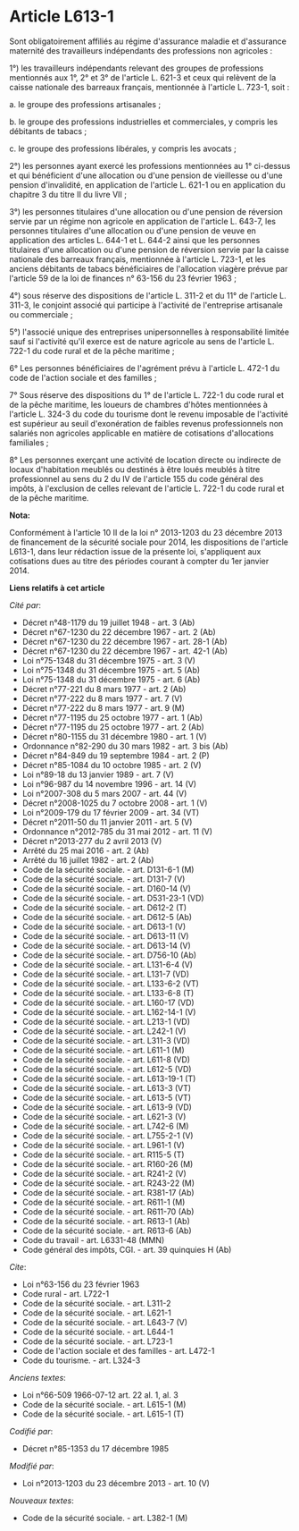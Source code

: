 # Article L613-1

Sont obligatoirement affiliés au régime d'assurance maladie et d'assurance maternité des travailleurs indépendants des
professions non agricoles : 

1°) les travailleurs indépendants relevant des groupes de professions mentionnés aux 1°, 2° et 3° de l'article L. 621-3 et
ceux qui relèvent de la caisse nationale des barreaux français, mentionnée à l'article L. 723-1, soit : 

a. le groupe des professions artisanales ; 

b. le groupe des professions industrielles et commerciales, y compris les débitants de tabacs ; 

c. le groupe des professions libérales, y compris les avocats ; 

2°) les personnes ayant exercé les professions mentionnées au 1° ci-dessus et qui bénéficient d'une allocation ou d'une
pension de vieillesse ou d'une pension d'invalidité, en application de l'article L. 621-1 ou en application du chapitre 3 du
titre II du livre VII ; 

3°) les personnes titulaires d'une allocation ou d'une pension de réversion servie par un régime non agricole en application
de l'article L. 643-7, les personnes titulaires d'une allocation ou d'une pension de veuve en application des articles L.
644-1 et L. 644-2 ainsi que les personnes titulaires d'une allocation ou d'une pension de réversion servie par la caisse
nationale des barreaux français, mentionnée à l'article L. 723-1, et les anciens débitants de tabacs bénéficiaires de
l'allocation viagère prévue par l'article 59 de la loi de finances n° 63-156 du 23 février 1963 ; 

4°) sous réserve des dispositions de l'article L. 311-2 et du 11° de l'article L. 311-3, le conjoint associé qui participe à
l'activité de l'entreprise artisanale ou commerciale ; 

5°) l'associé unique des entreprises unipersonnelles à responsabilité limitée sauf si l'activité qu'il exerce est de nature
agricole au sens de l'article L. 722-1 du code rural et de la pêche maritime ; 

6° Les personnes bénéficiaires de l'agrément prévu à l'article L. 472-1 du code de l'action sociale et des familles ; 

7° Sous réserve des dispositions du 1° de l'article L. 722-1 du code rural et de la pêche maritime, les loueurs de chambres
d'hôtes mentionnées à l'article L. 324-3 du code du tourisme dont le revenu imposable de l'activité est supérieur au seuil
d'exonération de faibles revenus professionnels non salariés non agricoles applicable en matière de cotisations d'allocations
familiales ; 

8° Les personnes exerçant une activité de location directe ou indirecte de locaux d'habitation meublés ou destinés à être
loués meublés à titre professionnel au sens du 2 du IV de l'article 155 du code général des impôts, à l'exclusion de celles
relevant de l'article L. 722-1 du code rural et de la pêche maritime.

**Nota:**

Conformément à l'article 10 II de la loi n° 2013-1203 du 23 décembre 2013 de financement de la sécurité sociale pour 2014,
les dispositions de l'article L613-1, dans leur rédaction issue de la présente loi, s'appliquent aux cotisations dues au
titre des périodes courant à compter du 1er janvier 2014.

**Liens relatifs à cet article**

_Cité par_:

  - Décret n°48-1179 du 19 juillet 1948 - art. 3 (Ab)
  - Décret n°67-1230 du 22 décembre 1967 - art. 2 (Ab)
  - Décret n°67-1230 du 22 décembre 1967 - art. 28-1 (Ab)
  - Décret n°67-1230 du 22 décembre 1967 - art. 42-1 (Ab)
  - Loi n°75-1348 du 31 décembre 1975 - art. 3 (V)
  - Loi n°75-1348 du 31 décembre 1975 - art. 5 (Ab)
  - Loi n°75-1348 du 31 décembre 1975 - art. 6 (Ab)
  - Décret n°77-221 du 8 mars 1977 - art. 2 (Ab)
  - Décret n°77-222 du 8 mars 1977 - art. 7 (V)
  - Décret n°77-222 du 8 mars 1977 - art. 9 (M)
  - Décret n°77-1195 du 25 octobre 1977 - art. 1 (Ab)
  - Décret n°77-1195 du 25 octobre 1977 - art. 2 (Ab)
  - Décret n°80-1155 du 31 décembre 1980 - art. 1 (V)
  - Ordonnance n°82-290 du 30 mars 1982 - art. 3 bis (Ab)
  - Décret n°84-849 du 19 septembre 1984 - art. 2 (P)
  - Décret n°85-1084 du 10 octobre 1985 - art. 2 (V)
  - Loi n°89-18 du 13 janvier 1989 - art. 7 (V)
  - Loi n°96-987 du 14 novembre 1996 - art. 14 (V)
  - Loi n°2007-308 du 5 mars 2007 - art. 44 (V)
  - Décret n°2008-1025 du 7 octobre 2008 - art. 1 (V)
  - Loi n°2009-179 du 17 février 2009 - art. 34 (VT)
  - Décret n°2011-50 du 11 janvier 2011 - art. 5 (V)
  - Ordonnance n°2012-785 du 31 mai 2012 - art. 11 (V)
  - Décret n°2013-277 du 2 avril 2013 (V)
  - Arrêté du 25 mai 2016 - art. 2 (Ab)
  - Arrêté du 16 juillet 1982 - art. 2 (Ab)
  - Code de la sécurité sociale. - art. D131-6-1 (M)
  - Code de la sécurité sociale. - art. D131-7 (V)
  - Code de la sécurité sociale. - art. D160-14 (V)
  - Code de la sécurité sociale. - art. D531-23-1 (VD)
  - Code de la sécurité sociale. - art. D612-2 (T)
  - Code de la sécurité sociale. - art. D612-5 (Ab)
  - Code de la sécurité sociale. - art. D613-1 (V)
  - Code de la sécurité sociale. - art. D613-11 (V)
  - Code de la sécurité sociale. - art. D613-14 (V)
  - Code de la sécurité sociale. - art. D756-10 (Ab)
  - Code de la sécurité sociale. - art. L131-6-4 (V)
  - Code de la sécurité sociale. - art. L131-7 (VD)
  - Code de la sécurité sociale. - art. L133-6-2 (VT)
  - Code de la sécurité sociale. - art. L133-6-8 (T)
  - Code de la sécurité sociale. - art. L160-17 (VD)
  - Code de la sécurité sociale. - art. L162-14-1 (V)
  - Code de la sécurité sociale. - art. L213-1 (VD)
  - Code de la sécurité sociale. - art. L242-1 (V)
  - Code de la sécurité sociale. - art. L311-3 (VD)
  - Code de la sécurité sociale. - art. L611-1 (M)
  - Code de la sécurité sociale. - art. L611-8 (VD)
  - Code de la sécurité sociale. - art. L612-5 (VD)
  - Code de la sécurité sociale. - art. L613-19-1 (T)
  - Code de la sécurité sociale. - art. L613-3 (VT)
  - Code de la sécurité sociale. - art. L613-5 (VT)
  - Code de la sécurité sociale. - art. L613-9 (VD)
  - Code de la sécurité sociale. - art. L621-3 (V)
  - Code de la sécurité sociale. - art. L742-6 (M)
  - Code de la sécurité sociale. - art. L755-2-1 (V)
  - Code de la sécurité sociale. - art. L961-1 (V)
  - Code de la sécurité sociale. - art. R115-5 (T)
  - Code de la sécurité sociale. - art. R160-26 (M)
  - Code de la sécurité sociale. - art. R241-2 (V)
  - Code de la sécurité sociale. - art. R243-22 (M)
  - Code de la sécurité sociale. - art. R381-17 (Ab)
  - Code de la sécurité sociale. - art. R611-1 (M)
  - Code de la sécurité sociale. - art. R611-70 (Ab)
  - Code de la sécurité sociale. - art. R613-1 (Ab)
  - Code de la sécurité sociale. - art. R613-6 (Ab)
  - Code du travail - art. L6331-48 (MMN)
  - Code général des impôts, CGI. - art. 39 quinquies H (Ab)

_Cite_:

  - Loi n°63-156 du 23 février 1963
  - Code rural - art. L722-1
  - Code de la sécurité sociale. - art. L311-2
  - Code de la sécurité sociale. - art. L621-1
  - Code de la sécurité sociale. - art. L643-7 (V)
  - Code de la sécurité sociale. - art. L644-1
  - Code de la sécurité sociale. - art. L723-1
  - Code de l'action sociale et des familles - art. L472-1
  - Code du tourisme. - art. L324-3

_Anciens textes_:

  - Loi n°66-509 1966-07-12 art. 22 al. 1, al. 3
  - Code de la sécurité sociale. - art. L615-1 (M)
  - Code de la sécurité sociale. - art. L615-1 (T)

_Codifié par_:

  - Décret n°85-1353 du 17 décembre 1985

_Modifié par_:

  - Loi n°2013-1203 du 23 décembre 2013 - art. 10 (V)

_Nouveaux textes_:

  - Code de la sécurité sociale. - art. L382-1 (M)
